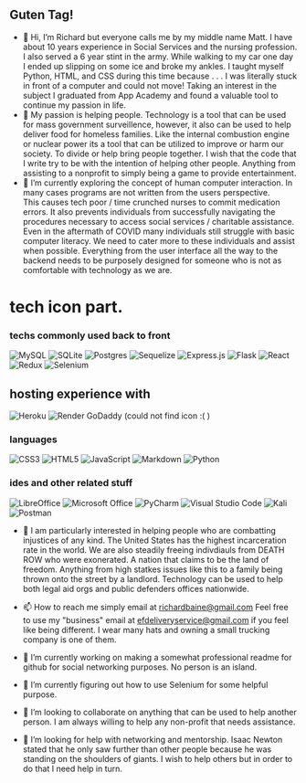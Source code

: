 ## Guten Tag!

- 👋 Hi, I’m Richard but everyone calls me by my middle name Matt.  I have about 10 years experience in Social Services and the nursing profession.  I also served a 6 year stint in the army.  While walking to my car one day I ended up slipping on some ice and broke my ankles.  I taught myself Python, HTML, and CSS during this time because . . .  I was literally stuck in front of a computer and could not move!  Taking an interest in the subject I graduated from App Academy and found a valuable tool to continue my passion in life.    
- 👀 My passion is helping people. Technology is a tool that can be used for mass government surveillence, however, it also can be used to help deliver food for homeless families.  Like the internal combustion engine or nuclear power its a tool that can be utilized to improve or harm our society.  To divide or help bring people together.  I wish that the code that I write try to be with the intention of helping other people.  Anything from assisting to a nonprofit to simply being a game to provide entertainment.                 
- 🌱 I’m currently exploring the concept of human computer interaction.  In many cases programs are not written from the users perspective.  
 This causes tech poor / time crunched nurses to commit medication errors. It also prevents individuals from successfully 
 navigating the procedures necessary to access social services / charitable assistance.  Even in the aftermath of COVID many individuals 
 still struggle with basic computer literacy.  We need to cater more to these individuals and assist when possible.  Everything from the user interface all the way to the backend needs to be purposely designed for someone who is not as comfortable with technology as we are.  
 
 # tech icon part.  

### techs commonly used back to front

![MySQL](https://img.shields.io/badge/mysql-%2300f.svg?style=for-the-badge&logo=mysql&logoColor=white)
![SQLite](https://img.shields.io/badge/sqlite-%2307405e.svg?style=for-the-badge&logo=sqlite&logoColor=white)
![Postgres](https://img.shields.io/badge/postgres-%23316192.svg?style=for-the-badge&logo=postgresql&logoColor=white)
![Sequelize](https://img.shields.io/badge/Sequelize-52B0E7?style=for-the-badge&logo=Sequelize&logoColor=white)
![Express.js](https://img.shields.io/badge/express.js-%23404d59.svg?style=for-the-badge&logo=express&logoColor=%2361DAFB)
![Flask](https://img.shields.io/badge/flask-%23000.svg?style=for-the-badge&logo=flask&logoColor=white)
![React](https://img.shields.io/badge/react-%2320232a.svg?style=for-the-badge&logo=react&logoColor=%2361DAFB)
![Redux](https://img.shields.io/badge/redux-%23593d88.svg?style=for-the-badge&logo=redux&logoColor=white)
![Selenium](https://img.shields.io/badge/-selenium-%43B02A?style=for-the-badge&logo=selenium&logoColor=white)




## hosting experience with
![Heroku](https://img.shields.io/badge/heroku-%23430098.svg?style=for-the-badge&logo=heroku&logoColor=white)
![Render](https://img.shields.io/badge/Render-%46E3B7.svg?style=for-the-badge&logo=render&logoColor=white)
GoDaddy (could not find icon :( )


### languages
![CSS3](https://img.shields.io/badge/css3-%231572B6.svg?style=for-the-badge&logo=css3&logoColor=white)
![HTML5](https://img.shields.io/badge/html5-%23E34F26.svg?style=for-the-badge&logo=html5&logoColor=white)
![JavaScript](https://img.shields.io/badge/javascript-%23323330.svg?style=for-the-badge&logo=javascript&logoColor=%23F7DF1E)
![Markdown](https://img.shields.io/badge/markdown-%23000000.svg?style=for-the-badge&logo=markdown&logoColor=white)
![Python](https://img.shields.io/badge/python-3670A0?style=for-the-badge&logo=python&logoColor=ffdd54)

### ides and other related stuff
![LibreOffice](https://img.shields.io/badge/LibreOffice-%2318A303?style=for-the-badge&logo=LibreOffice&logoColor=white)
![Microsoft Office](https://img.shields.io/badge/Microsoft_Office-D83B01?style=for-the-badge&logo=microsoft-office&logoColor=white)
![PyCharm](https://img.shields.io/badge/pycharm-143?style=for-the-badge&logo=pycharm&logoColor=black&color=black&labelColor=green)
![Visual Studio Code](https://img.shields.io/badge/Visual%20Studio%20Code-0078d7.svg?style=for-the-badge&logo=visual-studio-code&logoColor=white)
![Kali](https://img.shields.io/badge/Kali-268BEE?style=for-the-badge&logo=kalilinux&logoColor=white)
![Postman](https://img.shields.io/badge/Postman-FF6C37?style=for-the-badge&logo=postman&logoColor=white)




- 💞️ I am particularly interested in helping people who are combatting injustices of any kind. The United States has the highest incarceration rate in the world.  We are also steadily freeing indivdiauls from DEATH ROW who were exonerated.  A nation that claims to be the land of freedom.  Anything from high statkes issues like this to a family being thrown onto the street by a landlord.  Technology can be used to help both legal aid orgs and public defenders offices nationwide.      
- 📫 How to reach me simply email at richardbaine@gmail.com  Feel free to use my "business" email at efdeliveryservice@gmail.com if you feel like being different. I wear many hats and owning a small trucking company is one of them.

- 🔭 I’m currently working on making a somewhat professional readme for github for social networking purposes.  No person is an island.
- 🌱 I’m currently figuring out how to use Selenium for some helpful purpose.
- 👯 I’m looking to collaborate on anything that can be used to help another person.  I am always willing to help any non-profit that needs assistance. 
- 🤔 I’m looking for help with networking and mentorship.  Isaac Newton stated that he only saw further than other people because he was standing on the shoulders of giants.  I wish to help others but in order to do that I need help in turn.    



